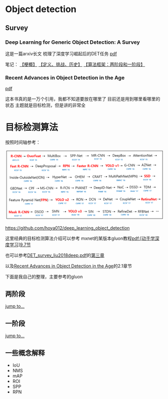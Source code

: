 # Object detection

## Survey

### Deep Learning for Generic Object Detection: A Survey

这是一篇arxiv长文 梳理了深度学习崛起后的DET任务 
[pdf](./DET_survey_liu2018deep/DET_survey_liu2018deep.pdf)

笔记：
 [【梗概】](./DET_survey_liu2018deep/DET_survey_liu2018deep(一).md) 
[【定义、挑战、历史】](./DET_survey_liu2018deep/DET_survey_liu2018deep(二).md)
[【算法框架：两阶段和一阶段】](./DET_survey_liu2018deep/DET_survey_liu2018deep(三).md)

### Recent Advances in Object Detection in the Age

[pdf](./age_advances/Recent%20Advances%20in%20Object%20Detection%20in%20the%20Age.pdf
)

这本书真的是一万个引用，我都不知道要放在哪里了 目前还是用到哪里看哪里的状态
主题就是目标检测，但是讲的非常全

# 目标检测算法

按照时间轴参考：

![](./img/deep_learning_object_detection_history.PNG)

https://github.com/hoya012/deep_learning_object_detection


这里经典的目标检测算法介绍可以参考 mxnet的某版本gluon教程[pdf:[动手学深度学习]9.7节](../book/)

也可以参考[DET_survey_liu2018deep.pdf](./DET_survey_liu2018deep/DET_survey_liu2018deep.pdf)的[第三章](./DET_survey_liu2018deep/DET_survey_liu2018deep(三).md)

以及[Recent Advances in Object Detection in the Age](./age_advances)的2.1章节

下面是我自己的整理，主要参考的gluon

## 两阶段

[jump to...](./2)


## 一阶段

[jump to...](./1)

## 一些概念解释

* IoU
* NMS
* mAP
* ROI
* SPP
* RPN


